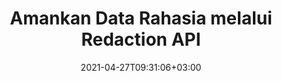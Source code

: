 ---
############################# Static ############################
layout: "product"
date: 2021-04-27T09:31:06+03:00
draft: false

product: "Redaction"
product_tag: "redaction"
platform: ".NET"
platform_tag: "net"

############################# Head ############################
head_title: "C# .NET Redaksi API | Sembunyikan Teks Pribadi dari Gambar PDF Word Excel"
head_description: "API redaksi dokumen untuk .NET. Redaksi, sembunyikan, atau hapus konten sensitif dari PDF, Microsoft Word, Excel, presentasi, & gambar raster."

############################# Header ############################
title: "Amankan Data Rahasia melalui Redaction API"
description: "Redaksi, sembunyikan, atau hapus konten & metadata sensitif dari dokumen, lembar kerja, presentasi, PDF, dan file gambar raster menggunakan .NET API."
button:
    enable: true

############################# SubMenu ############################
submenu:
    enable: true
    
    left:
        img_alt: "GroupDocs.Redaction for .NET"
        image: "https://www.groupdocs.cloud/templates/groupdocs/images/product-logos/groupdocs-redaction-net.png"
        product: "GroupDocs.Redaction"
        platform: ".NET"

    middle:
        button:
            # button loop
            - link: "#overview"
              text: "Ringkasan"

            # button loop
            - link: "#features"
              text: "Fitur"

            # button loop
            - link: "#support"
              text: "Mendukung"

            # button loop
            - link: "https://products.groupdocs.app/redaction"
              text: "Demo Langsung"

            # button loop
            - link: "https://purchase.groupdocs.com/pricing/redaction/net"
              text: "Harga"

    right:
        link_download: "https://downloads.groupdocs.com/redaction"
        link_learn: "https://docs.groupdocs.com/redaction/net/"
        link_buy: "https://purchase.groupdocs.com"

############################# Overview ############################
overview:
    enable: true
    content: |
      GroupDocs.Redaction untuk .NET adalah pustaka API yang membantu Anda menghapus data sensitif dan rahasia dari berbagai format file, seperti Microsoft Word, Excel, PowerPoint, dan PDF. Antarmuka format-independen tunggal Redaction API kami mendukung redaksi dari berbagai jenis, misalnya, redaksi teks, redaksi metadata, redaksi anotasi, dan redaksi dokumen tabular. GroupDocs.Redaction untuk .NET API juga memungkinkan Anda untuk menyunting file yang dilindungi kata sandi. Anda diizinkan untuk menyimpan dokumen dalam format aslinya serta membuat dokumen PDF yang disanitasi dengan gambar raster dari halaman asli.
    tabs:
      enable: true
      
      ## TAB ONE ##
      tab_one:
        description: |
          Berikut ini adalah ikhtisar GroupDocs.Redaction untuk .NET:
      
        right:
          enable: true
          icon: "fab fa-html5"
          title: "Ringkasan"
          content: |
            * Redaksi Teks
            * Redaksi Metadata
            * Redaksi Anotasi
            * Redact Tabular Document
            * Redact File yang Dilindungi
            * Kustomisasi
      
      ## TAB TWO ##
      tab_two:
        description: |
          GroupDocs.Redaction untuk .NET mendukung [format file dokumen](https://docs.groupdocs.com/redaction/net/supported-document-formats/ berikut):

        right:
          enable: true
          table:
            # table loop
            - title: "Redact Teks, Metadata & Komentar"
              content: |
                * **Word**: DOC, DOCX, DOT, ODT, DOTX, DOCM, DOTM, RTF
                * **Excel**: XLS, XLSX, XLT, XLTX, XLSM, XLTM, CSV
                * **PowerPoint**: PPT, PPTX, PPS, PPSX, POTX, PPTM, PPSM, POTM
                * **Tata Letak Tetap**: PDF
                * **Gambar Raster**: JPG, BMP, PNG, GIF, TIFF

      ## TAB THREE ##
      tab_three:
        description: |
          GroupDocs.Redaction untuk .NET mendukung Sistem Operasi, Kerangka Kerja & Manajer Paket berikut:
        
        left:
          enable: true
          table:
            # table loop
            - icon: "fab fa-windows"
              title: "Sistem operasi"
              content: |
                * Windows Desktop
                * Windows Server
                * Windows Azure
                * Linux

            # table loop
            - icon: "fas fa-code"
              title: "Kerangka yang Didukung"
              content: |
                * .NET Framework 2.0 atau lebih tinggi
                * .NET Standard 2.0
                * .NET Core 2.0

        right:
          enable: true
          table:
            # table loop
            - icon: "fas fa-box"
              title: "Manajer Paket"
              content: |
                * NuGet

            # table loop
            - icon: "fas fa-tools"
              title: "Lingkungan Pengembangan"
              content: |
                * Microsoft Visual Studio
                * Xamarin.Android
                * Xamarin.IOS
                * Xamarin.Mac
                * MonoDevelop

############################# Features ############################
features:
    enable: true
    title: "GroupDocs.Redaction untuk Fitur .NET"

    feature:
      # feature loop
      - icon: "fas fa-copy"
        content: "Lakukan pencarian peka huruf besar/kecil untuk redaksi frasa yang tepat"

      # feature loop
      - icon: "fas fa-eye"
        content: "Gunakan kotak warna untuk menyembunyikan teks yang diedit alih-alih penggantian string"

      # feature loop
      - icon: "fas fa-bolt"
        content: "Cari & edit teks apa pun menggunakan pencarian ekspresi reguler"
      
      # feature loop
      - icon: "fas fa-file-powerpoint"
        content: "Filter semua atau kombinasi apa pun dari informasi metadata rahasia dokumen"

      # feature loop
      - icon: "fas fa-code"
        content: "Hapus informasi metadata lengkap dari dokumen tertentu dengan cepat"

      # feature loop
      - icon: "fas fa-cloud"
        content: "Tetapkan cakupan redaksi ke lembar kerja dan/atau kolom tertentu di Excel"

      # feature loop
      - icon: "fas fa-remove-format"
        content: "Hapus semua atau komentar tertentu dan anotasi lain dari dokumen"

      # feature loop
      - icon: "fas fa-comment-slash"
        content: "Cari & hapus data sensitif dari teks anotasi"

      # feature loop
      - icon: "fas fa-location-arrow"
        content: "Kemampuan untuk bekerja dengan format & redaksi Anda sendiri"

      # feature loop
      - icon: "fas fa-border-all"
        content: "Dukungan untuk format gambar raster dan redaksi wilayah gambar"

      # feature loop
      - icon: "fas fa-wrench"
        content: "Tentukan satu set aturan redaksi (kebijakan) dalam file XML"

      # feature loop
      - icon: "fas fa-columns"
        content: "Tentukan Rentang Halaman dan Tingkat Kepatuhan PDF saat Konversi ke PDF"

      # feature loop
      - icon: "fas fa-file-word"
        content: "Edit atau Hapus Metadata EXIF dari File Gambar"

      # feature loop
      - icon: "fas fa-envelope"
        content: "Redact Gambar Tersemat di dalam Dokumen PDF, Word & Presentasi"

      # feature loop
      - icon: "fas fa-print"
        content: "Simpan Kebijakan Redaksi sebagai File XML"

    more_feature:
      # more_feature_loop
      - title: "Redaksi Data Rahasia Anda dengan Kemudahan & Kontrol"
        content: |
          GroupDocs.Redaction untuk .NET API memberi Anda kendali penuh atas bagaimana Anda ingin menyembunyikan atau menghapus informasi rahasia penting Anda dari dokumen yang didukung. Untuk menggunakan Redaction API kami cukup sederhana dan mudah.  

          Dalam contoh berikut, kami memuat dokumen yang didukung, menyunting teks apa pun, mencocokkan "2 digit, spasi atau tidak sama sekali, 2 digit, spasi lagi, dan 6 digit" (seperti 12 34 567890) dengan kotak warna biru menggunakan C#. Setelah selesai, ia menyimpan dokumen dalam format aslinya dengan mengganti namanya dengan akhiran tambahan "_Redacted":

          ```cs
          // Buat instance kelas Redactor
          using (Redactor redactor = new Redactor("sample.docx"))
          {
            // Terapkan redaksi
            redactor.Apply(new RegexRedaction("\\d{2}\\s*\\d{2}[^\\d]*\\d{6}", new ReplacementOptions(System.Drawing.Color.Blue)));
            redactor.Save();
          }
          ```

############################# Support ############################
support:
    enable: true

############################# Solutions ############################
solutions:
    enable: true
    title: "GroupDocs.Redaction menawarkan API tampilan dokumen untuk lingkungan pengembangan populer lainnya"

    solution:
        # solution loop
        - img_alt: "GroupDocs.Redaction for Java"
          image: "https://www.groupdocs.cloud/templates/groupdocs/images/product-logos/groupdocs-redaction-java.png"
          product: "GroupDocs.Redaction"
          platform: "Java"
          link: "/redaction/java/"

############################# Back to top ###############################
back_to_top:
  enable: true
---